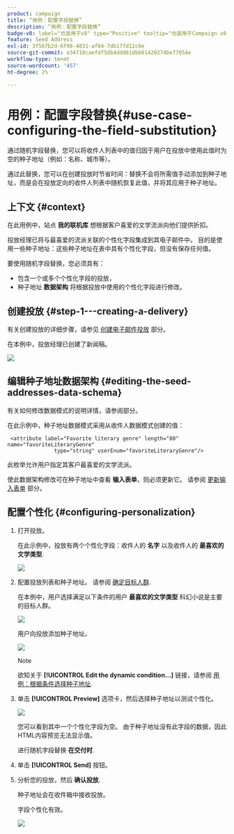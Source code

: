 ```yaml
---
product: campaign
title: “用例：配置字段替换”
description: “用例：配置字段替换”
badge-v8: label="也适用于v8" type="Positive" tooltip="也适用于Campaign v8"
feature: Seed Address
exl-id: 3f567b2d-6f98-4831-af84-7db17fd12c6e
source-git-commit: e34718caefdf5db4ddd61db601420274be77054e
workflow-type: tm+mt
source-wordcount: '457'
ht-degree: 2%

---
```


# 用例：配置字段替换{#use-case-configuring-the-field-substitution}



通过随机字段替换，您可以将收件人列表中的值归因于用户在投放中使用此值时为空的种子地址（例如：名称、城市等）。

通过此替换，您可以在创建投放时节省时间：替换不会将所需值手动添加到种子地址，而是会在投放定向的收件人列表中随机恢复此值，并将其应用于种子地址。

## 上下文 {#context}

在此用例中，站点 **我的联机库** 想根据客户喜爱的文学流派向他们提供折扣。

投放经理已将与最喜爱的流派关联的个性化字段集成到其电子邮件中。 目的是使用一些种子地址：这些种子地址在表中具有个性化字段，但没有保存任何值。

要使用随机字段替换，您必须具有：

* 包含一个或多个个性化字段的投放，
* 种子地址 **数据架构** 将根据投放中使用的个性化字段进行修改。

## 创建投放 {#step-1---creating-a-delivery}

有关创建投放的详细步骤，请参见 [创建电子邮件投放](creating-an-email-delivery.md) 部分。

在本例中，投放经理已创建了新闻稿。

![](assets/dlv_seeds_usecase_24.png)

## 编辑种子地址数据架构 {#editing-the-seed-addresses-data-schema}

有关如何修改数据模式的说明详情，请参阅部分。

在此示例中，种子地址数据模式采用从收件人数据模式创建的值：

```
 <attribute label="Favorite literary genre" length="80" name="favoriteLiteraryGenre"
               type="string" userEnum="favoriteLiteraryGenre"/>
```

此枚举允许用户指定其客户最喜爱的文学流派。

使此数据架构修改可在种子地址中查看 **输入表单**，则必须更新它。 请参阅 [更新输入表单](use-case-selecting-seed-addresses-on-criteria.md#updating-the-input-form) 部分。

## 配置个性化 {#configuring-personalization}

1. 打开投放。

   在此示例中，投放有两个个性化字段：收件人的 **名字** 以及收件人的 **最喜欢的文学类型**.

   ![](assets/dlv_seeds_usecase_25.png)

1. 配置投放列表和种子地址。 请参阅 [确定目标人群](steps-defining-the-target-population.md).

   在本例中，用户选择满足以下条件的用户 **最喜欢的文学类型** 科幻小说是主要的目标人群。

   ![](assets/dlv_seeds_usecase_26.png)

   用户向投放添加种子地址。

   ![](assets/dlv_seeds_usecase_27.png)

   >[!NOTE]
   >
   >欲知关于 **[!UICONTROL Edit the dynamic condition...]** 链接，请参阅 [用例：根据条件选择种子地址](use-case-selecting-seed-addresses-on-criteria.md).

1. 单击 **[!UICONTROL Preview]** 选项卡，然后选择种子地址以测试个性化。

   ![](assets/dlv_seeds_usecase_28.png)

   您可以看到其中一个个性化字段为空。 由于种子地址没有此字段的数据，因此HTML内容预览无法显示值。

   进行随机字段替换 **在交付时**.

1. 单击 **[!UICONTROL Send]** 按钮。
1. 分析您的投放，然后 **确认投放**.

   种子地址会在收件箱中接收投放。

   字段个性化有效。

   ![](assets/dlv_seeds_usecase_08.png)

